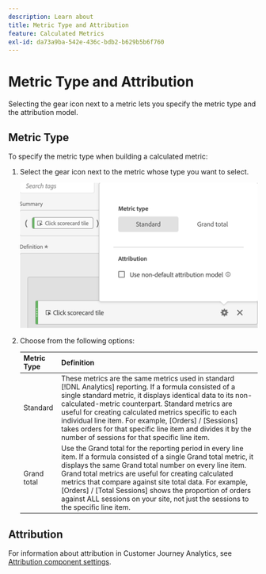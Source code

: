 ```yaml
---
description: Learn about
title: Metric Type and Attribution
feature: Calculated Metrics
exl-id: da73a9ba-542e-436c-bdb2-b629b5b6f760
---
```

# Metric Type and Attribution

Selecting the gear icon next to a metric lets you specify the metric type and the attribution model.

## Metric Type

To specify the metric type when building a calculated metric:

1. Select the gear icon next to the metric whose type you want to select.

   ![](assets/cm_type_alloc.png) 

1. Choose from the following options:

   |  Metric Type  | Definition  |
   |---|---|
   |  Standard  | These metrics are the same metrics used in standard [!DNL Analytics] reporting. If a formula consisted of a single standard metric, it displays identical data to its non-calculated-metric counterpart. Standard metrics are useful for creating calculated metrics specific to each individual line item. For example, [Orders] / [Sessions] takes orders for that specific line item and divides it by the number of sessions for that specific line item.  |
   |  Grand total  | Use the Grand total for the reporting period in every line item. If a formula consisted of a single Grand total metric, it displays the same Grand total number on every line item. Grand total metrics are useful for creating calculated metrics that compare against site total data. For example, [Orders] / [Total Sessions] shows the proportion of orders against ALL sessions on your site, not just the sessions to the specific line item.  |

## Attribution

For information about attribution in Customer Journey Analytics, see [Attribution component settings](/help/data-views/component-settings/attribution.md).

